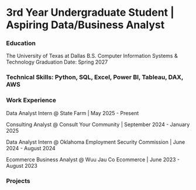 # 3rd Year Undergraduate Student | Aspiring Data/Business Analyst


### Education
The University of Texas at Dallas
B.S. Computer Information Systems & Technology
Graduation Date: Spring 2027


### Technical Skills: Python, SQL, Excel, Power BI, Tableau, DAX, AWS


### Work Experience
Data Analyst Intern @ State Farm | May 2025 - Present

Consulting Analyst @ Consult Your Community | September 2024 - January 2025

Data Analyst Intern @ Oklahoma Employment Security Commission | June 2024 - August 2024

Ecommerce Business Analyst @ Wuu Jau Co Ecommerce | June 2023 - August 2023


### Projects
